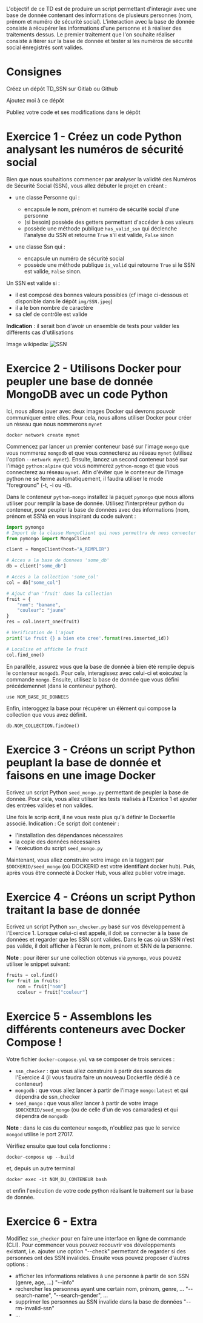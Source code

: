 L'objectif de ce TD est de produire un script permettant d'interagir avec une base de donnée contenant des informations de plusieurs personnes (nom, prénom et numéro de sécurité social).
L'interaction avec la base de donnée consiste à récupérer les informations d'une personne et à réaliser des traitements dessus.
Le premier traitement que l'on souhaite réaliser consiste à itérer sur la base de donnée et tester si les numéros de sécurité social énregistrés sont valides.

# Consignes

Créez un dépôt TD_SSN sur Gitlab ou Github

Ajoutez moi à ce dépôt 

Publiez votre code et ses modifications dans le dépôt

# Exercice 1 - Créez un code Python analysant les numéros de sécurité social

Bien que nous souhaitions commencer par analyser la validité des Numéros de Sécurité Social (SSN), vous allez débuter le projet en créant :

- une classe Personne qui :
	- encapsule le nom, prénom et numéro de sécurité social d'une personne
	- (si besoin) possède des getters permettant d'accéder à ces valeurs
	- possède une méthode publique `has_valid_ssn` qui déclenche l'analyse du SSN et retourne `True` s'il est valide, `False` sinon

- une classe Ssn qui :
	- encapsule un numéro de sécurité social
	- possède une méthode publique `is_valid` qui retourne `True` si le SSN est valide, `False` sinon.

Un SSN est valide si :

- il est composé des bonnes valeurs possibles (cf image ci-dessous et disponible dans le dépôt `img/SSN.jpeg`)
- il a le bon nombre de caractère
- sa clef de contrôle est valide

**Indication** : il serait bon d'avoir un ensemble de tests pour valider les différents cas d'utilisations

Image wikipedia:
![SSN](https://user-images.githubusercontent.com/95085398/143722344-841fa617-5323-4c4d-a532-01c689d2d66a.jpeg)

# Exercice 2 - Utilisons Docker pour peupler une base de donnée MongoDB avec un code Python

Ici, nous allons jouer avec deux images Docker qui devrons pouvoir communiquer entre elles.
Pour cela, nous allons utiliser Docker pour créer un réseau que nous nommerons `mynet`

```
docker network create mynet
```

Commencez par lancer un premier conteneur basé sur l'image `mongo` que vous nommerez `mongodb` et que vous connecterez au réseau `mynet` (utilisez l'option `--network mynet`).
Ensuite, lancez un second conteneur basé sur l'image `python:alpine` que vous nommerez `python-mongo` et que vous connecterez au réseau `mynet`.
Afin d'éviter que le conteneur de l'image python ne se ferme automatiquement, il faudra utiliser le mode "foreground" (-t, -i ou -it).

Dans le conteneur `python-mongo` installez la paquet `pymongo` que nous allons utiliser pour remplir la base de donnée.
Utilisez l'interpréteur python du conteneur, pour peupler la base de données avec des informations (nom, prénom et SSNà en vous inspirant du code suivant :

```python
import pymongo
# Import de la classe MongoClient qui nous permettra de nous connecter a la base de donnees MongoDB
from pymongo import MongoClient

client = MongoClient(host="A_REMPLIR")

# Acces a la base de donnees 'some_db'
db = client["some_db"]

# Acces a la collection 'some_col'
col = db["some_col"]

# Ajout d'un 'fruit' dans la collection
fruit = {
	"nom": "banane",
	"couleur": "jaune"
}
res = col.insert_one(fruit)

# Verification de l'ajout
print('Le fruit {} a bien ete cree'.format(res.inserted_id))

# Localise et affiche le fruit
col.find_one()
```

En parallèle, assurez vous que la base de donnée à bien été remplie depuis le conteneur `mongodb`.
Pour cela, interagissez avec celui-ci et exécutez la commande `mongo`.
Ensuite, utilisez la base de donnée que vous défini précédemennet (dans le conteneur python).

`use NOM_BASE_DE_DONNEES`

Enfin, interoggez la base pour récupérer un élément qui compose la collection que vous avez définit.

`db.NOM_COLLECTION.findOne()`

# Exercice 3 - Créons un script Python peuplant la base de donnée et faisons en une image Docker

Ecrivez un script Python `seed_mongo.py` permettant de peupler la base de donnée.
Pour cela, vous allez utiliser les tests réalisés à l'Exerice 1 et ajouter des entrées valides et non valides.

Une fois le scrip écrit, il ne vous reste plus qu'à définir le Dockerfile associé.
Indication : Ce script doit conteneir :

- l'installation des dépendances nécessaires
- la copie des données nécessaires
- l'exécution du script `seed_mongo.py`

Maintenant, vous allez construire votre image en la taggant par `$DOCKERID/seed_mongo` (où DOCKERID est votre identifiant docker hub).
Puis, après vous être connecté à Docker Hub, vous allez publier votre image.

# Exercice 4 - Créons un script Python traitant la base de donnée

Ecrivez un script Python `ssn_checker.py` basé sur vos développement à l'Exercice 1.
Lorsque celui-ci est appelé, il doit se connecter à la base de données et regarder que les SSN sont valides.
Dans le cas où un SSN n'est pas valide, il doit afficher à l'écran le nom, prénom et SNN de la personne.

**Note** : pour itérer sur une collection obtenus via `pymongo`, vous pouvez utiliser le snippet suivant:

```python
fruits = col.find()
for fruit in fruits:
	nom = fruit["nom"]
	couleur = fruit["couleur"]
```

# Exercice 5 - Assemblons les différents conteneurs avec Docker Compose !

Votre fichier `docker-compose.yml` va se composer de trois services :

- `ssn_checker` : que vous allez construire à partir des sources de l'Exercice 4 (il vous faudra faire un nouveau Dockerfile dédié à ce conteneur)
- `mongodb` : que vous allez lancer à partir de l'image `mongo:latest` et qui dépendra de ssn_checker
- `seed_mongo` :  que vous allez lancer à partir de votre image `$DOCKERID/seed_mongo` (ou de celle d'un de vos camarades) et qui dépendra de `mongodb`

**Note** : dans le cas du conteneur `mongodb`, n'oubliez pas que le service `mongod` utilise le port 27017.

Vérifiez ensuite que tout cela fonctionne :

`docker-compose up --build`

et, depuis un autre terminal

`docker exec -it NOM_DU_CONTENEUR bash`

et enfin l'exécution de votre code python réalisant le traitement sur la base de donnée.

# Exercice 6 - Extra 

Modifiez `ssn_checker` pour en faire une interface en ligne de commande (CLI).
Pour commencer vous pouvez recouvrir vos développements existant, i.e. ajouter une option "--check" permettant de regarder si des personnes ont des SSN invalides.
Ensuite vous pouvez proposer d'autres options :
- afficher les informations relatives à une personne à partir de son SSN (genre, age, ...) "--info"
- rechercher les personnes ayant une certain nom, prénom, genre, ... "--search-name", "--search-gender", ...
- supprimer les personnes au SSN invalide dans la base de données "--rm-invalid-ssn"
- ...



